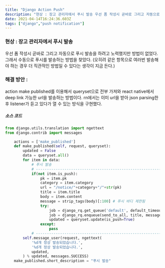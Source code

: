 ```yaml
---
title: "Django Action Push"
description: "현상 : 장고 관리자에서 푸시 발송 우선 폼 작성시 곧바로 그리고 자동으로 푸시 발송을 하려고 노력했지만 방법이 없었다. 그래서 수동으로 푸시를 발송하는 방법을 찾았다. (오히려 같은 항목으로 여러번 발송해야 하는 경우 더 직관적인 방법일 수 있다는 생각이 지금 든다."
date: 2021-04-14T16:24:36.603Z
tags: ["django","push notification"]
---
```

### 현상 : 장고 관리자에서 푸시 발송
우선 폼 작성시 곧바로 그리고 자동으로 푸시 발송을 하려고 노력했지만 방법이 없었다. 그래서 수동으로 푸시를 발송하는 방법을 찾았다. (오히려 같은 항목으로 여러번 발송해야 하는 경우 더 직관적인 방법일 수 있다는 생각이 지금 든다.)

### 해결 방안 :
action make published를 이용해서 queryset으로 전부 가져와 react native에서 deep link 가능한 url을 발송하는 방법이다. rn에서는 이미 url을 받아 json parsing한 후 listener가 듣고 있다가 열 수 있는 방식을 구현했다.

##### 소스 코드
```python
from django.utils.translation import ngettext
from django.contrib import messages

    actions = ['make_published'] 
    def make_published(self, request, queryset):
        updated = False
        data = queryset.all()
        for item in data:
            # 푸시 발송
            # ------------------------------------------------------------------
            if(not item.is_push):
                pk = item.pk 
                category = item.category
                url = "/notice/"+category+"/"+str(pk)
                title = item.title
                body = item.content
                message = strip_tags(body)[:100] # 푸시 바디 제한됨
                try:
                    job = django_rq.get_queue('default', default_timeout=3000)  
                    job = django_rq.enqueue(send_to_all, title, message, url)
                    updated = queryset.update(is_push=True)
                except:
                    pass
            # ------------------------------------------------------------------
        self.message_user(request, ngettext(
            '%d개 정상 발송되었습니다.',
            '%d개 정상 발송되었습니다.',
            updated,
        ) % updated, messages.SUCCESS)
    make_published.short_description = "푸시 발송"

```